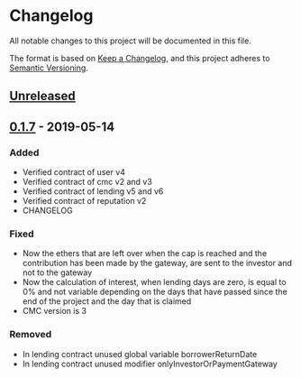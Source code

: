 # Changelog
All notable changes to this project will be documented in this file.

The format is based on [Keep a Changelog](https://keepachangelog.com/en/1.0.0/),
and this project adheres to [Semantic Versioning](https://semver.org/spec/v2.0.0.html).

## [Unreleased]

## [0.1.7] - 2019-05-14
### Added
- Verified contract of user v4
- Verified contract of cmc v2 and v3
- Verified contract of lending v5 and v6
- Verified contract of reputation v2
- CHANGELOG

### Fixed
- Now the ethers that are left over when the cap is reached and the contribution
has been made by the gateway, are sent to the investor and not to the gateway
- Now the calculation of interest, when lending days are zero, is equal to 0%
and not variable depending on the days that have passed since the end of the
project and the day that is claimed
- CMC version is 3

### Removed
- In lending contract unused global variable borrowerReturnDate
- In lending contract unused modifier onlyInvestorOrPaymentGateway

[Unreleased]: https://gitlab.com/EthicHub/platform-contracts/compare/v0.1.7...master
[0.1.7]: https://gitlab.com/EthicHub/platform-contracts/compare/v0.1.6...v0.1.7
